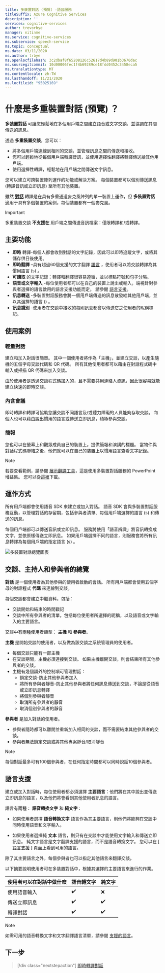 ```yaml
---
title: 多裝置對話 (預覽) -語音服務
titleSuffix: Azure Cognitive Services
description: ''
services: cognitive-services
author: trevorbye
manager: nitinme
ms.service: cognitive-services
ms.subservice: speech-service
ms.topic: conceptual
ms.date: 03/11/2020
ms.author: trbye
ms.openlocfilehash: 3c2dbaf8f65208126c52617d4b89d901b3670dac
ms.sourcegitcommit: 10d00006fec1f4b69289ce18fdd0452c3458eca5
ms.translationtype: MT
ms.contentlocale: zh-TW
ms.lasthandoff: 11/21/2020
ms.locfileid: "95025169"
---
```

# <a name="what-is-multi-device-conversation-preview"></a>什麼是多重裝置對話 (預覽) ？

**多裝置對話** 可讓您輕鬆地在多個用戶端之間建立語音或文字交談，並協調在其間傳送的訊息。

透過 **多重裝置交談**，您可以：

- 將多個用戶端連線到相同的交談，並管理訊息之間的傳送和接收。
- 您可以輕鬆地從每個用戶端轉譯音訊，並使用選擇性翻譯將轉譯傳送給其他用戶端。
- 使用選擇性轉譯，輕鬆地在用戶端之間傳送文字訊息。

您可以建立可跨裝置陣列運作的功能或解決方案。 每個裝置都可以個別傳送訊息 (轉譯音訊或立即訊息) 至所有其他裝置。

雖然 [**對話**](conversation-transcription.md) 轉譯是在具有多重通道麥克風陣列的單一裝置上運作，但 **多裝置對話** 適用于具有多個裝置的案例，每個裝置都有一個麥克風。

>[!IMPORTANT]
> 多重裝置交談 **不支援在** 用戶端之間傳送音訊檔案：僅限轉譯和/或轉譯。

## <a name="key-features"></a>主要功能

- **即時** 轉譯-每個人都會收到對話的文字記錄，因此可以即時追蹤文字，或將其儲存供日後使用。
- **即時翻譯** –具有超過60個支援的文字翻譯 [語言](language-support.md#text-languages) ，使用者可以將交談轉譯為其慣用語言 (s) 。
- **可讀取** 的文字記錄：轉譯和翻譯很容易遵循，並以標點符號和句子分隔。
- **語音或文字輸入** -每位使用者都可以在自己的裝置上說出或輸入，端視針對參與者選擇的語言啟用的語言支援功能而定。 請參閱 [語言支援](language-support.md#speech-to-text)。
- **訊息轉送** -多裝置對話服務會將一個用戶端傳送的訊息散發給其他用戶端，並以其選擇的語言 () 。
- **訊息識別** –使用者在交談中接收的每則訊息都會以傳送它之使用者的昵稱標記。

## <a name="use-cases"></a>使用案例

### <a name="lightweight-conversations"></a>輕量對話

建立和加入對話很簡單。 其中一個使用者將作為「主機」，並建立交談，以產生隨機的五個字母交談代碼和 QR 代碼。 所有其他使用者都可以藉由在對話程式碼中輸入或掃描 QR 代碼來加入交談。 

由於使用者是透過交談程式碼加入的，且不需要共用連絡人資訊，因此很容易就能建立快速的即時交談。

### <a name="inclusive-meetings"></a>內含會議

即時轉譯和轉譯可協助您讓交談不同語言及/或聽力障礙的人員能夠存取交談。 每個人也可以藉由說出慣用的語言或傳送立即訊息，積極參與交談。

### <a name="presentations"></a>簡報

您也可以在螢幕上和觀眾成員自己的裝置上，提供簡報和演講的標題。 當物件與對話程式碼聯結之後，他們就可以在自己的裝置上以慣用語言查看文字記錄。

> [!NOTE]
> 若要查看範例，請參閱 [展示翻譯工具](https://www.microsoft.com/translator/apps/presentation-translator/)，這是使用多裝置對話服務的 PowerPoint 增益集。 您可以從[這裡](https://download.cnet.com/s/powerpoint-add-in/)下載。

## <a name="how-it-works"></a>運作方式

所有用戶端都會使用語音 SDK 來建立或加入對話。 語音 SDK 會與多裝置對話服務互動，以管理對話的存留期，包括參與者清單、每個用戶端選擇的語言 (s) 和傳送的訊息。  

每個用戶端都可以傳送音訊或立即訊息。 服務將使用「語音辨識」將音訊轉換成文字，並依原樣傳送立即訊息。 如果用戶端選擇不同的語言，則服務會將所有訊息轉譯為每個用戶端的指定語言 (s) 。

![多裝置對話總覽圖表](media/scenarios/multi-device-conversation.png)

## <a name="overview-of-conversation-host-and-participant"></a>交談、主持人和參與者的總覽

**對話** 是一個使用者為其他參與的使用者啟動的會話。 所有用戶端都會使用五個字母的對話程式 **代碼** 來連線到交談。

每個交談都會建立中繼資料，包括：
-    交談開始和結束的時間戳記
-    交談中所有參與者的清單，包括每位使用者所選擇的昵稱，以及語音或文字輸入的主要語言。


交談中有兩種使用者類型：  **主機** 和 **參與者**。

**主機** 是開始交談的使用者，以及做為該交談之系統管理員的使用者。
- 每個交談只能有一部主機
- 在交談期間，主機必須連接到交談。 如果主機離開交談，則會結束所有其他參與者的交談。
- 主機有幾個額外的控制項可管理對話： 
    - 鎖定交談-防止其他參與者加入
    - 將所有參與者靜音-防止其他參與者將任何訊息傳送到交談，不論是從語音或立即訊息轉譯
    - 將個別參與者靜音
    - 取消所有參與者的靜音
    - 取消個別參與者的靜音

**參與者** 是加入對話的使用者。
- 參與者隨時都可以離開並重新加入相同的交談，而不需要結束其他參與者的交談。
- 參與者無法鎖定交談或將其他專案靜音/取消靜音

> [!NOTE]
> 每個對話最多可有100個參與者，在任何指定時間都可以同時說話10個參與者。

## <a name="language-support"></a>語言支援

建立或加入對話時，每位使用者都必須選擇 **主要語言**：他們將在其中說出並傳送立即訊息的語言，以及他們將會看到其他使用者訊息的語言。

語言有兩種： **語音轉換文字** 和 **純文字**：
- 如果使用者選擇 **語音轉換文字** 語言作為其主要語言，則他們將能夠在交談中同時使用語音和文字輸入。

- 如果使用者選擇純 **文本** 語言，則只有在交談中才能使用文字輸入和傳送立即訊息。 純文字語言是文字翻譯支援的語言，而不是語音轉換文字。 您可以在 [ [語言支援](./language-support.md) ] 頁面上看到可用的語言。

除了其主要語言之外，每個參與者也可以指定其他語言來翻譯交談。

以下摘要說明使用者可在多裝置對話中，根據其選擇的主要語言來進行的作業。


| 使用者可以在對話中做什麼 | 語音轉文字 | 純文字 |
|-----------------------------------|----------------|------|
| 使用語音輸入 | ✔️ | ❌ |
| 傳送立即訊息 | ✔️ | ✔️ |
| 轉譯對話 | ✔️ | ✔️ |

> [!NOTE]
> 如需可用的語音轉換文字和文字翻譯語言清單，請參閱 [支援的語言](./language-support.md)。



## <a name="next-steps"></a>下一步

> [!div class="nextstepaction"]
> [即時轉譯對話](quickstarts/multi-device-conversation.md)